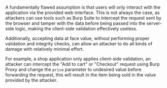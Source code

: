 A fundamentally flawed assumption is that users will only interact with the application via the provided web interface. This is not always the case, as attackers can use tools such as Burp Suite to intercept the request sent by the browser and tamper with the data before being passed into the server-side logic, making the client-side validation effectively useless.

Additionally, accepting data at face value, without performing proper validation and integrity checks, can allow an attacker to do all kinds of damage with relatively minimal effort.

For example, a shop application only applies client-side validation, an attacker can intercept the "Add to cart" or "Checkout" request using Burp Proxy and change the `price` parameter to undesired value before forwarding the request, this will result in the item being sold in the value provided by the attacker.